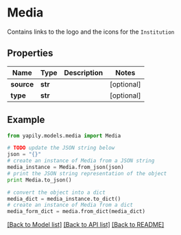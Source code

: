 # Media

Contains links to the logo and the icons for the `Institution`

## Properties

Name | Type | Description | Notes
------------ | ------------- | ------------- | -------------
**source** | **str** |  | [optional] 
**type** | **str** |  | [optional] 

## Example

```python
from yapily.models.media import Media

# TODO update the JSON string below
json = "{}"
# create an instance of Media from a JSON string
media_instance = Media.from_json(json)
# print the JSON string representation of the object
print Media.to_json()

# convert the object into a dict
media_dict = media_instance.to_dict()
# create an instance of Media from a dict
media_form_dict = media.from_dict(media_dict)
```
[[Back to Model list]](../README.md#documentation-for-models) [[Back to API list]](../README.md#documentation-for-api-endpoints) [[Back to README]](../README.md)


